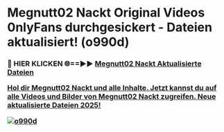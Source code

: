 # Megnutt02 Nackt Original Videos 0nlyFans durchgesickert - Dateien aktualisiert! (o990d)

<h3>🔴 HIER KLICKEN 🌐==►► <a href="https://tinyurl.com/h6vf6nb8" rel="nofollow">Megnutt02 Nackt Aktualisierte Dateien

Hol dir Megnutt02 Nackt und alle Inhalte. Jetzt kannst du auf alle Videos und Bilder von Megnutt02 Nackt zugreifen. Neue aktualisierte Dateien 2025!

[![o990d](https://i.imgur.com/sD4kR3V.gif)](https://tinyurl.com/h6vf6nb8)
